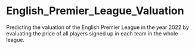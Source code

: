 # English_Premier_League_Valuation
Predicting the valuation of the English Premier League in the year 2022 by evaluating the price of all players signed up in each team in the whole league.

